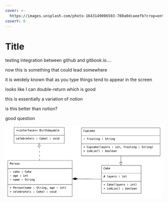 ```yaml
---
cover: >-
  https://images.unsplash.com/photo-1643149006503-780a0dcaeefb?crop=entropy&cs=srgb&fm=jpg&ixid=MnwxOTcwMjR8MHwxfHJhbmRvbXx8fHx8fHx8fDE2NDM5MTgxMTk&ixlib=rb-1.2.1&q=85
coverY: 0
---
```


# Title

testing integration between github and gitbook.io....

now this is something that could lead somewhere

it is weidely known that as you type things tend to appear in the screen

looks like I can double-return which is good

this is essentially a variation of notion

is this better than notion?

good question

![](.gitbook/assets/cupcake.png)
